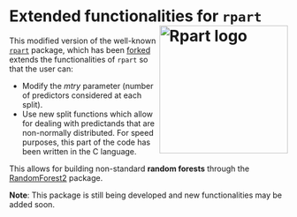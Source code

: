 # Extended functionalities for `rpart` [<img src="man/figures/rpart.png" alt="Rpart logo" style="float:right;height:232.25px" align="right" height="232.25">](https://cran.r-project.org/web/packages/rpart/index.html)

This modified version of the well-known [`rpart`](https://cran.r-project.org/web/packages/rpart/index.html) package, which has been [forked](https://github.com/bethatkinson/rpart) extends the functionalities of `rpart` so that the user can:

- Modify the *mtry* parameter (number of predictors considered at each split).
- Use new split functions which allow for dealing with predictands that are non-normally distributed. For speed purposes, this part of the code has been written in the C language.

This allows for building non-standard **random forests** through the [RandomForest2](https://github.com/MNLR/RandomForest2) package. 

**Note**: This package is still being developed and new functionalities may be added soon.
